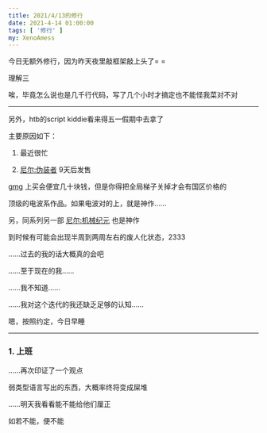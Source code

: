 ```yaml
---
title: 2021/4/13的修行
date: 2021-4-14 01:00:00
tags: [ '修行' ]
my: XenoAmess
---
```


今日无额外修行，因为昨天夜里敲框架敲上头了= =

理解三

唉，毕竟怎么说也是几千行代码，写了几个小时才搞定也不能怪我菜对不对

---

另外，htb的script kiddie看来得五一假期中去拿了

主要原因如下：

1. 最近很忙

2. [尼尔:伪装者](https://store.steampowered.com/app/1113560/NieR_Replicant_ver122474487139/) 9天后发售

[gmg](https://www.greenmangaming.com/zh/games/nier-replicant-ver122474487139-pc/) 上买会便宜几十块钱，但是你得把全局梯子关掉才会有国区价格的

顶级的电波系作品。如果电波对的上，就是神作……

另，同系列另一部 [尼尔:机械纪元](https://store.steampowered.com/app/524220/NieRAutomata/) 也是神作

到时候有可能会出现半周到两周左右的废人化状态，2333

……过去的我的话大概真的会吧

……至于现在的我……

……我不知道……

……我对这个迭代的我还缺乏足够的认知……

嗯，按照约定，今日早睡

---

### 1. 上班

……再次印证了一个观点

弱类型语言写出的东西，大概率终将变成屎堆

……明天我看看能不能给他们厘正

如若不能，便不能

